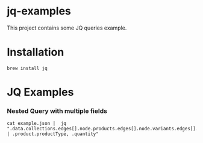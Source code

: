 # jq-examples

This project contains some JQ queries example.

# Installation 

```ssh
brew install jq
```

# JQ Examples

### Nested Query with multiple fields

```ssh
cat example.json |  jq ".data.collections.edges[].node.products.edges[].node.variants.edges[].node | .product.productType, .quantity"
```
